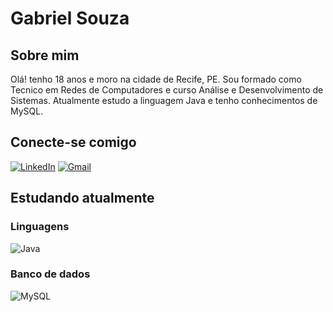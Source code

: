 # Gabriel Souza

## Sobre mim
 Olá! tenho 18 anos e moro na cidade de Recife, PE. Sou formado como Tecnico em Redes de Computadores e curso Análise e Desenvolvimento de Sistemas. Atualmente estudo a linguagem Java e tenho conhecimentos de MySQL.

## Conecte-se comigo
[![LinkedIn](https://img.shields.io/badge/linkedin-%230077B5.svg?style=for-the-badge&logo=linkedin&logoColor=white)](www.linkedin.com/in/gabriel-souza-795b3b28b)
[![Gmail](https://img.shields.io/badge/Gmail-333333?style=for-the-badge&logo=gmail&logoColor=red)](mailto:gabriel123.souza06@gmail.com) 

## Estudando atualmente

### Linguagens
 ![Java](https://img.shields.io/badge/Java-%23ED8B00.svg??style=for-the-badge&logo=openjdk&logoColor=white)

### Banco de dados
![MySQL](https://img.shields.io/badge/MySQL-00000F?style=for-the-badge&logo=mysql&logoColor=white)

